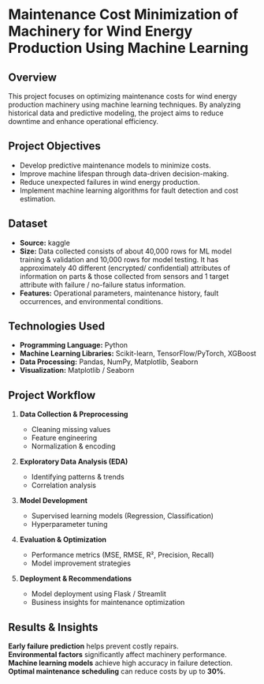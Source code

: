 # **Maintenance Cost Minimization of Machinery for Wind Energy Production Using Machine Learning**

## **Overview**
This project focuses on optimizing maintenance costs for wind energy production machinery using machine learning techniques. By analyzing historical data and predictive modeling, the project aims to reduce downtime and enhance operational efficiency.

## **Project Objectives**
- Develop predictive maintenance models to minimize costs.
- Improve machine lifespan through data-driven decision-making.
- Reduce unexpected failures in wind energy production.
- Implement machine learning algorithms for fault detection and cost estimation.

## **Dataset**
- **Source:** kaggle
- **Size:** Data collected consists of about 40,000 rows for ML model training & validation and 10,000 rows for model testing. It has
 approximately 40 different (encrypted/ confidential) attributes of information on parts & those collected from sensors and 1
 target attribute with failure / no-failure status information.
- **Features:** Operational parameters, maintenance history, fault occurrences, and environmental conditions.

## **Technologies Used**
- **Programming Language:** Python
- **Machine Learning Libraries:** Scikit-learn, TensorFlow/PyTorch, XGBoost
- **Data Processing:** Pandas, NumPy, Matplotlib, Seaborn
- **Visualization:**  Matplotlib / Seaborn

## **Project Workflow**
1. **Data Collection & Preprocessing**  
   - Cleaning missing values  
   - Feature engineering  
   - Normalization & encoding  

2. **Exploratory Data Analysis (EDA)**  
   - Identifying patterns & trends  
   - Correlation analysis  

3. **Model Development**  
   - Supervised learning models (Regression, Classification)  
   - Hyperparameter tuning  

4. **Evaluation & Optimization**  
   - Performance metrics (MSE, RMSE, R², Precision, Recall)  
   - Model improvement strategies  

5. **Deployment & Recommendations**  
   - Model deployment using Flask / Streamlit  
   - Business insights for maintenance optimization  

## **Results & Insights**
**Early failure prediction** helps prevent costly repairs.  
**Environmental factors** significantly affect machinery performance.  
**Machine learning models** achieve high accuracy in failure detection.  
**Optimal maintenance scheduling** can reduce costs by up to **30%**.  
  


